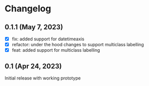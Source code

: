 # Changelog

## 0.1.1 (May 7, 2023)

+ [X] fix: added support for datetimeaxis
+ [X] refactor: under the hood changes to support multiclass labelling
+ [X] feat: added support for multiclass labelling

## 0.1 (Apr 24, 2023)

Initial release with working prototype


